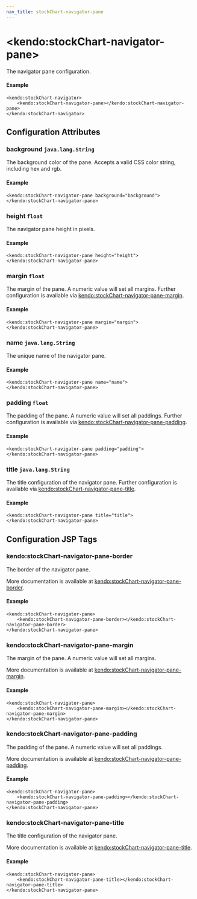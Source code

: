 ```yaml
---
nav_title: stockChart-navigator-pane
---
```


# \<kendo:stockChart-navigator-pane\>

The navigator pane configuration.

#### Example
    <kendo:stockChart-navigator>
        <kendo:stockChart-navigator-pane></kendo:stockChart-navigator-pane>
    </kendo:stockChart-navigator>

## Configuration Attributes

### background `java.lang.String`

The background color of the pane. Accepts a valid CSS color string, including hex and rgb.

#### Example
    <kendo:stockChart-navigator-pane background="background">
    </kendo:stockChart-navigator-pane>

### height `float`

The navigator pane height in pixels.

#### Example
    <kendo:stockChart-navigator-pane height="height">
    </kendo:stockChart-navigator-pane>

### margin `float`

The margin of the pane. A numeric value will set all margins. Further configuration is available via [kendo:stockChart-navigator-pane-margin](#kendo-stockChart-navigator-pane-margin). 

#### Example
    <kendo:stockChart-navigator-pane margin="margin">
    </kendo:stockChart-navigator-pane>

### name `java.lang.String`

The unique name of the navigator pane.

#### Example
    <kendo:stockChart-navigator-pane name="name">
    </kendo:stockChart-navigator-pane>

### padding `float`

The padding of the pane. A numeric value will set all paddings. Further configuration is available via [kendo:stockChart-navigator-pane-padding](#kendo-stockChart-navigator-pane-padding). 

#### Example
    <kendo:stockChart-navigator-pane padding="padding">
    </kendo:stockChart-navigator-pane>

### title `java.lang.String`

The title configuration of the navigator pane. Further configuration is available via [kendo:stockChart-navigator-pane-title](#kendo-stockChart-navigator-pane-title). 

#### Example
    <kendo:stockChart-navigator-pane title="title">
    </kendo:stockChart-navigator-pane>


##  Configuration JSP Tags

### kendo:stockChart-navigator-pane-border

The border of the navigator pane.

More documentation is available at [kendo:stockChart-navigator-pane-border](/kendo-ui/api/wrappers/jsp/stockchart/navigator-pane-border).

#### Example

    <kendo:stockChart-navigator-pane>
        <kendo:stockChart-navigator-pane-border></kendo:stockChart-navigator-pane-border>
    </kendo:stockChart-navigator-pane>

### kendo:stockChart-navigator-pane-margin

The margin of the pane. A numeric value will set all margins.

More documentation is available at [kendo:stockChart-navigator-pane-margin](/kendo-ui/api/wrappers/jsp/stockchart/navigator-pane-margin).

#### Example

    <kendo:stockChart-navigator-pane>
        <kendo:stockChart-navigator-pane-margin></kendo:stockChart-navigator-pane-margin>
    </kendo:stockChart-navigator-pane>

### kendo:stockChart-navigator-pane-padding

The padding of the pane. A numeric value will set all paddings.

More documentation is available at [kendo:stockChart-navigator-pane-padding](/kendo-ui/api/wrappers/jsp/stockchart/navigator-pane-padding).

#### Example

    <kendo:stockChart-navigator-pane>
        <kendo:stockChart-navigator-pane-padding></kendo:stockChart-navigator-pane-padding>
    </kendo:stockChart-navigator-pane>

### kendo:stockChart-navigator-pane-title

The title configuration of the navigator pane.

More documentation is available at [kendo:stockChart-navigator-pane-title](/kendo-ui/api/wrappers/jsp/stockchart/navigator-pane-title).

#### Example

    <kendo:stockChart-navigator-pane>
        <kendo:stockChart-navigator-pane-title></kendo:stockChart-navigator-pane-title>
    </kendo:stockChart-navigator-pane>

